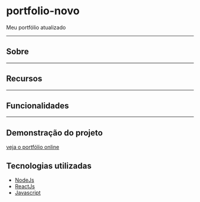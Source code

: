 # portfolio-novo
<p>Meu portfólio atualizado</p>

---
## Sobre

---

## Recursos

---

## Funcionalidades

---

## Demonstração do projeto
<a href="" target="_blanck">veja o portfólio online</a>

## Tecnologias utilizadas
- [NodeJs](nodejs.org)
- [ReactJs](reactjs.org)
- [Javascript](javascript.org)
